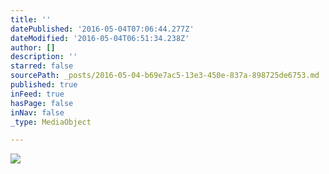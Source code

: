 ```yaml
---
title: ''
datePublished: '2016-05-04T07:06:44.277Z'
dateModified: '2016-05-04T06:51:34.238Z'
author: []
description: ''
starred: false
sourcePath: _posts/2016-05-04-b69e7ac5-13e3-450e-837a-898725de6753.md
published: true
inFeed: true
hasPage: false
inNav: false
_type: MediaObject

---
```

![](https://the-grid-user-content.s3-us-west-2.amazonaws.com/6568cccb-0335-4c59-98d5-d24204be0fd6.jpg)
